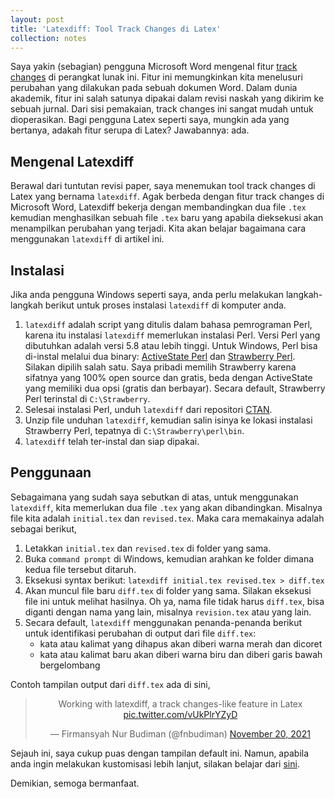 ```yaml
---
layout: post
title: 'Latexdiff: Tool Track Changes di Latex'
collection: notes
---
```


Saya yakin (sebagian) pengguna Microsoft Word mengenal fitur <a href="https://support.microsoft.com/en-us/office/track-changes-in-word-197ba630-0f5f-4a8e-9a77-3712475e806a" target="_blank">track changes</a> di perangkat lunak ini. Fitur ini memungkinkan kita menelusuri perubahan yang dilakukan pada sebuah dokumen Word. Dalam dunia akademik, fitur ini salah satunya dipakai dalam revisi naskah yang dikirim ke sebuah jurnal. Dari sisi pemakaian, track changes ini sangat mudah untuk dioperasikan. Bagi pengguna Latex seperti saya, mungkin ada yang bertanya, adakah fitur serupa di Latex? Jawabannya: ada.

## Mengenal Latexdiff

Berawal dari tuntutan revisi paper, saya menemukan tool track changes di Latex yang bernama `latexdiff`. Agak berbeda dengan fitur track changes di Microsoft Word, Latexdiff bekerja dengan membandingkan dua file `.tex` kemudian menghasilkan sebuah file `.tex` baru yang apabila dieksekusi akan menampilkan perubahan yang terjadi. Kita akan belajar bagaimana cara menggunakan `latexdiff` di artikel ini.

## Instalasi

Jika anda pengguna Windows seperti saya, anda perlu melakukan langkah-langkah berikut untuk proses instalasi `latexdiff` di komputer anda.

1. `latexdiff` adalah script yang ditulis dalam bahasa pemrograman Perl, karena itu instalasi `latexdiff` memerlukan instalasi Perl. Versi Perl yang dibutuhkan adalah versi 5.8 atau lebih tinggi. Untuk Windows, Perl bisa di-instal melalui dua binary: <a href="https://www.activestate.com/products/perl/" target="_blank">ActiveState Perl</a> dan <a href="https://strawberryperl.com/" target="_blank">Strawberry Perl</a>. Silakan dipilih salah satu. Saya pribadi memilih Strawberry karena sifatnya yang 100% open source dan gratis, beda dengan ActiveState yang memiliki dua opsi (gratis dan berbayar). Secara default, Strawberry Perl terinstal di `C:\Strawberry`.
2. Selesai instalasi Perl, unduh `latexdiff` dari repositori <a href="https://ctan.org/pkg/latexdiff?lang=en" target="_blank">CTAN</a>.
3. Unzip file unduhan `latexdiff`, kemudian salin isinya ke lokasi instalasi Strawberry Perl, tepatnya di `C:\Strawberry\perl\bin`.
4. `latexdiff` telah ter-instal dan siap dipakai.

## Penggunaan

Sebagaimana yang sudah saya sebutkan di atas, untuk menggunakan `latexdiff`, kita memerlukan dua file `.tex` yang akan dibandingkan. Misalnya file kita adalah `initial.tex` dan `revised.tex`. Maka cara memakainya adalah sebagai berikut,

1. Letakkan `initial.tex` dan `revised.tex` di folder yang sama.
2. Buka `command prompt` di Windows, kemudian arahkan ke folder dimana kedua file tersebut ditaruh.
3. Eksekusi syntax berikut: `latexdiff initial.tex revised.tex > diff.tex`
4. Akan muncul file baru `diff.tex` di folder yang sama. Silakan eksekusi file ini untuk melihat hasilnya. Oh ya, nama file tidak harus `diff.tex`, bisa diganti dengan nama yang lain, misalnya `revision.tex` atau yang lain.
5. Secara default, `latexdiff` menggunakan penanda-penanda berikut untuk identifikasi perubahan di output dari file `diff.tex`:
    - kata atau kalimat yang dihapus akan diberi warna merah dan dicoret
    - kata atau kalimat baru akan diberi warna biru dan diberi garis bawah bergelombang

Contoh tampilan output dari `diff.tex` ada di sini,

<center>
<blockquote class="twitter-tweet"><p lang="en" dir="ltr">Working with latexdiff, a track changes-like feature in Latex <a href="https://t.co/vUkPlrYZyD">pic.twitter.com/vUkPlrYZyD</a></p>&mdash; Firmansyah Nur Budiman (@fnbudiman) <a href="https://twitter.com/fnbudiman/status/1462104534981955584?ref_src=twsrc%5Etfw">November 20, 2021</a></blockquote> <script async src="https://platform.twitter.com/widgets.js" charset="utf-8"></script> 
</center>

Sejauh ini, saya cukup puas dengan tampilan default ini. Namun, apabila anda ingin melakukan kustomisasi lebih lanjut, silakan belajar dari <a href="https://www.overleaf.com/learn/latex/Articles/Using_Latexdiff_For_Marking_Changes_To_Tex_Documents" target="_blank">sini</a>.

Demikian, semoga bermanfaat.